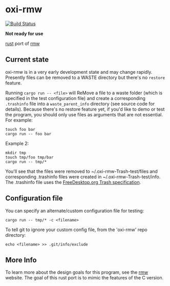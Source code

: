 # oxi-rmw

[![Build
Status](https://travis-ci.com/theimpossibleastronaut/oxi-rmw.svg?branch=trunk)](https://travis-ci.com/theimpossibleastronaut/oxi-rmw)

**Not ready for use**

[rust](https://www.rust-lang.org/) port of [rmw](https://remove-to-waste.info/)

## Current state

oxi-rmw is in a very early development state and may change rapidly.
Presently files can be removed to a WASTE directory but there's no
`restore` feature.

Running `cargo run -- <file>` will ReMove a file to a waste folder
(which is specified in the test configuration file) and create a
corresponding `.trashinfo` file into a `waste_parent_info` directory (see
source code for details). Because there's no restore feature yet, if
you'd like to demo or test the program, you should only use files as
arguments that are not essential. For example:

    touch foo bar
    cargo run -- foo bar

Example 2:

    mkdir tmp
    touch tmp/foo tmp/bar
    cargo run -- tmp/*

You'll see that the files were removed to ~/.oxi-rmw-Trash-test/files
and corresponding .trashinfo files were created in
~/.oxi-rmw-Trash-test/info. The .trashinfo file uses the
[FreeDesktop.org Trash specification](https://specifications.freedesktop.org/trash-spec/trashspec-latest.html).

## Configuration file

You can specify an alternate/custom configuration file for testing:

    cargo run -- tmp/* -c <filename>

To tell git to ignore your custom config file, from the 'oxi-rmw' repo
directory:

    echo <filename> >> .git/info/exclude

## More Info

To learn more about the design goals for this program, see the
[rmw](https://remove-to-waste.info/) website. The goal of this rust
port is to mimic the features of the C version.

